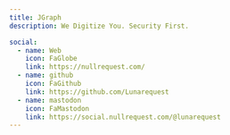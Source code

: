 ```yaml
---
title: JGraph
description: We Digitize You. Security First.

social:
  - name: Web
    icon: FaGlobe
    link: https://nullrequest.com/
  - name: github
    icon: FaGithub
    link: https://github.com/Lunarequest
  - name: mastodon
    icon: FaMastodon
    link: https://social.nullrequest.com/@lunarequest
---
```


